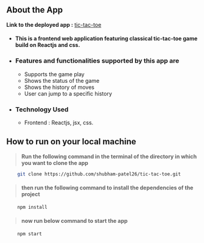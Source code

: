 ## About the App

**Link to the deployed app :** [tic-tac-toe](https://relaxed-torvalds-7c874f.netlify.app/)

* #### This is a frontend web application featuring classical tic-tac-toe game build on Reactjs and css.

* ### Features and functionalities supported by this app are
    * Supports the game play
    * Shows the status of the game
    * Shows the history of moves 
    * User can jump to a specific history

* ### Technology Used
    * Frontend : Reactjs, jsx, css.



## How to run on your local machine

> **Run the following command in the terminal of the directory in which you want to clone the app**

```bash
    git clone https://github.com/shubham-patel26/tic-tac-toe.git
```
> #### then run the following command to install the dependencies of the project
```bash
    npm install
```

> #### now run below command to start the app
```bash
    npm start
```
